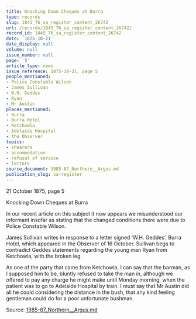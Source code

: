 ```yaml
---
title: Knocking Down Cheques at Burra
type: records
slug: 1845_76_sa_register_content_26742
url: /records/1845_76_sa_register_content_26742/
record_id: 1845_76_sa_register_content_26742
date: '1875-10-21'
date_display: null
volume: null
issue_number: null
page: '5'
article_type: news
issue_reference: 1875-10-21, page 5
people_mentioned:
- Police Constable Wilson
- James Sullivan
- W.H. Geddes
- Ryan
- Mr Austin
places_mentioned:
- Burra
- Burra Hotel
- Ketchowla
- Adelaide Hospital
- the Observer
topics:
- shearers
- accommodation
- refusal of service
- letters
source_document: 1985-87_Northern__Argus.md
publication_slug: sa-register
---
```


21 October 1875, page 5

Knocking Down Cheques at Burra

In our recent article on this subject it now appears we misunderstood our informant insofar as stating that the changed conditions there were due to Police Constable Wilson.

James Sullivan writes in response to a letter signed ‘W.H. Geddes’, Burra Hotel, which appeared in the Observer of 16 October.  Sullivan begs to contradict Geddes statements regarding the young man Ryan from Ketchowla, with the broken leg.

As one of the party that came from Ketchowla, I can say that the barman, as I supposed him to be, bluntly refused to take the man in, although we offered to pay any charge he might make until Monday morning, when the patient was to go to Adelaide Hospital by train.  I must say that Mr Austin did all he could considering the distance in the bush, that any kind feeling gentleman could do for a poor unfortunate bushman.

Source: [1985-87_Northern__Argus.md](/downloads/markdown/1985-87_Northern__Argus.md)
